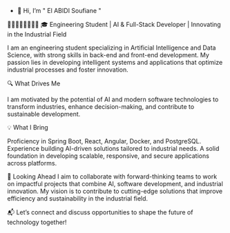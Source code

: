 - 👋 Hi, I’m " El ABIDI Soufiane "
  
🛑🛑🛑🛑🛑🛑🛑🛑
🎓 Engineering Student | AI & Full-Stack Developer | Innovating in the Industrial Field

I am an engineering student specializing in Artificial Intelligence and Data Science,
with strong skills in back-end and front-end development. 
My passion lies in developing intelligent systems and applications that optimize
industrial processes and foster innovation.

🔍 What Drives Me

I am motivated by the potential of AI and modern software technologies to transform industries, 
enhance decision-making, and contribute to sustainable development.

💡 What I Bring

Proficiency in Spring Boot, React, Angular, Docker, and PostgreSQL.
Experience building AI-driven solutions tailored to industrial needs.
A solid foundation in developing scalable, responsive, and secure applications across platforms.

🌟 Looking Ahead
I aim to collaborate with forward-thinking teams to work on impactful projects that combine AI,
software development, and industrial innovation. 
My vision is to contribute to cutting-edge solutions that improve efficiency and sustainability in the industrial field.

📬 Let’s connect and discuss opportunities to shape the future of technology together!
